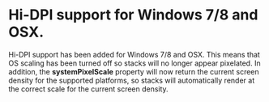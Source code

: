 # Hi-DPI support for Windows 7/8 and OSX.

Hi-DPI support has been added for Windows 7/8 and OSX. This means that OS scaling has been turned off so stacks will no longer appear pixelated.
In addition, the **systemPixelScale** property will now return the current screen density for the supported platforms, so stacks will automatically render at the correct scale for the current screen density.
